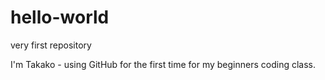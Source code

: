 # hello-world
very first repository

I'm Takako - using GitHub for the first time for my beginners coding class. 

